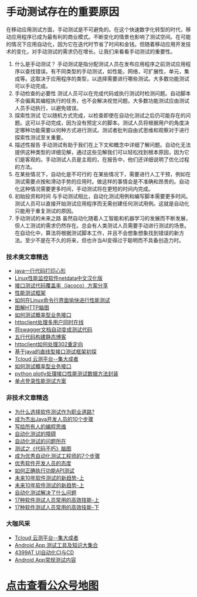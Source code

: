 # 手动测试存在的重要原因



在移动应用测试方面，手动测试是不可避免的。在这个快速数字化转型的时代，移动应用程序已成为最有利的商业模式。不断变化的情景也影响了测试空间。在可能的情况下应用自动化，因为它在迭代时节省了时间和金钱。但随着移动应用开发技术的变化，对手动测试的需求仍在增长。让我们来看看手动测试的重要性。   

1. 什么是手动测试？
手动测试是指分配测试人员在发布应用程序之前测试应用程序以查找错误。有不同类型的手动测试，如性能，网络，可扩展性，单元，集成等。这取决于应用程序的类型，以选择需要进行哪些测试。大多数功能测试可以手动完成。
2. 手动检查的必要性
测试人员可以在完成代码或执行测试时检测问题。自动脚本不会偏离其编程执行的任务，也不会解决视觉问题。大多数功能测试应由测试人员手动执行，以避免错误。
3. 探索性测试
它以随机方式完成，以检查即使在自动化测试之后仍可能存在的问题。这可以手动完成，因为没有预定义的脚本。测试人员将根据用户的角度决定哪种功能需要以何种方式进行测试。测试者批判自由式思维和观察对于进行探索性测试至关重要。
4. 描述性报告
手动测试有助于我们在上下文和概念中详细了解问题。自动化无法提供这种类型的详细见解，通过这些见解我们可以轻松找到根本原因，因为它们是客观的。手动测试人员是主观的，在报告中，他们还详细说明了优化过程的方法。  
5. 在某些情况下，自动化是不可行的
在某些情况下，需要进行人工干预，例如在测试需要点按和滑动手势的应用时。做这样的事情会是不准确和昂贵的。自动化这种情况需要更多时间，手动测试将在更短的时间内完成。
6. 初始投资和时间
 与手动测试相比，自动化测试用例和编写脚本需要更多时间。测试人员可以直接开始测试应用程序而无需创建任何测试用例。这就是自动化只能用于重复测试的原因。 
7. 手动测试的未来之路
虽然自动化随着人工智能和机器学习的发展而不断发展，但人工测试的需求仍然存在。总会有人类测试人员需要手动进行测试的场景。在自动化中，算法将根据测试脚本工作，并且不会想象想象找到错误的新方法。至少不是在不久的将来，但也许当AI变得过于聪明而不具备创造力时。     

### 技术类文章精选

- [java一行代码打印心形](https://mp.weixin.qq.com/s/QPSryoSbViVURpSa9QXtpg)
- [Linux性能监控软件netdata中文汉化版](https://mp.weixin.qq.com/s/fdXtK-5WwKnxjLZdyg6-nA)
- [接口测试代码覆盖率（jacoco）方案分享](https://mp.weixin.qq.com/s/D73Sq6NLjeRKN8aCpGLOjQ)
- [性能测试框架](https://mp.weixin.qq.com/s/3_09j7-5ex35u30HQRyWug)
- [如何在Linux命令行界面愉快进行性能测试](https://mp.weixin.qq.com/s/fwGqBe1SpA2V0lPfAOd04Q)
- [图解HTTP脑图](https://mp.weixin.qq.com/s/100Vm8FVEuXs0x6rDGTipw)
- [如何测试概率型业务接口](https://mp.weixin.qq.com/s/kUVffhjae3eYivrGqo6ZMg)
- [httpclient处理多用户同时在线](https://mp.weixin.qq.com/s/Nuc30Fwy6-Qyr-Pc65t1_g)
- [将swagger文档自动变成测试代码](https://mp.weixin.qq.com/s/SY8mVenj0zMe5b47GS9VSQ)
- [五行代码构建静态博客](https://mp.weixin.qq.com/s/hZnimJOg5OqxRSDyFvuiiQ)
- [httpclient如何处理302重定向](https://mp.weixin.qq.com/s/vg354AjPKhIZsnSu4GZjZg)
- [基于java的直线型接口测试框架初探](https://mp.weixin.qq.com/s/xhg4exdb1G18-nG5E7exkQ)
- [Tcloud 云测平台--集大成者](https://mp.weixin.qq.com/s/29sEO39_NyDiJr-kY5ufdw)
- [如何测试概率型业务接口](https://mp.weixin.qq.com/s/kUVffhjae3eYivrGqo6ZMg)
- [python plotly处理接口性能测试数据方法封装](https://mp.weixin.qq.com/s/NxVdvYlD7PheNCv8AMYqhg)
- [单点登录性能测试方案](https://mp.weixin.qq.com/s/sv8FnvIq44dFEq63LpOD2A)



### 非技术文章精选
- [为什么选择软件测试作为职业道路?](https://mp.weixin.qq.com/s/o83wYvFUvy17kBPLDO609A)
- [成为杰出Java开发人员的10个步骤](https://mp.weixin.qq.com/s/UCNOTSzzvTXwiUX6xpVlyA)
- [写给所有人的编程思维](https://mp.weixin.qq.com/s/Oj33UCnYfbUgzsBzEm2GPQ)
- [自动化测试的障碍](https://mp.weixin.qq.com/s/ZIV7uJp7DzVoKhWOh6lvRg)
- [自动化测试的问题所在](https://mp.weixin.qq.com/s/BhvD7BnkBU8hDBsGUWok6g)
- [测试之《代码不朽》脑图](https://mp.weixin.qq.com/s/2aGLK3knUiiSoex-kmi0GA)
- [成为优秀自动化测试工程师的7个步骤](https://mp.weixin.qq.com/s/wdw1l4AZnPpdPBZZueCcnw)
- [优秀软件开发人员的态度](https://mp.weixin.qq.com/s/0uEEeFaR27aTlyp-sm61bA)
- [如何正确执行功能API测试](https://mp.weixin.qq.com/s/aeGx5O_jK_iTD9KUtylWmA)
- [未来10年软件测试的新趋势-上](https://mp.weixin.qq.com/s/9XgpIfXQRuKg1Pap-tfqYQ)
- [未来10年软件测试的新趋势-上](https://mp.weixin.qq.com/s/9XgpIfXQRuKg1Pap-tfqYQ)
- [自动化测试解决了什么问题](https://mp.weixin.qq.com/s/96k2I_OBHayliYGs2xo6OA)
- [17种软件测试人员常用的高效技能-上](https://mp.weixin.qq.com/s/vrM_LxQMgTSdJxaPnD_CqQ)
- [17种软件测试人员常用的高效技能-下](https://mp.weixin.qq.com/s/uyWdVm74TYKb62eIRKL7nQ)

### 大咖风采
- [Tcloud 云测平台--集大成者](https://mp.weixin.qq.com/s/29sEO39_NyDiJr-kY5ufdw)
- [Android App 测试工具及知识大集合](https://mp.weixin.qq.com/s/Xk9rCW8whXOTAQuCfhZqTg)
- [4399AT UI自动化CI与CD](https://mp.weixin.qq.com/s/cVwg8ddnScWPX4uldsJ0fA)
- [Android App常规测试内容](https://mp.weixin.qq.com/s/tweeoS5wTqK3k7R2TVuDXA)

# [点击查看公众号地图](https://mp.weixin.qq.com/s/l_zkWzQL65OIQOjKIvdG-Q)